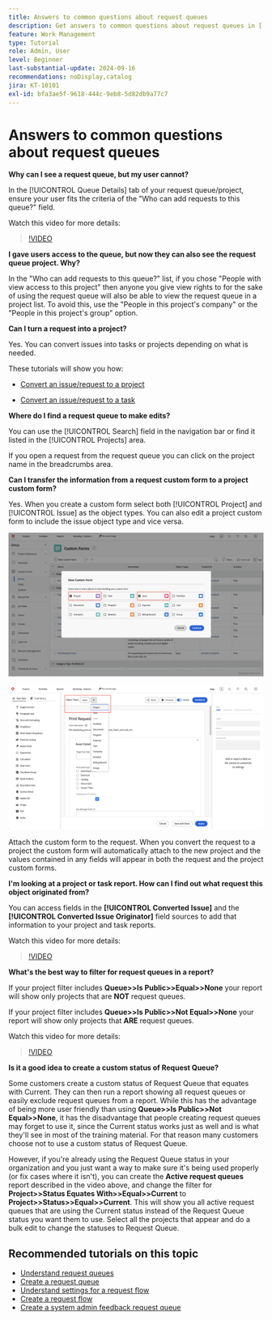 ```yaml
---
title: Answers to common questions about request queues
description: Get answers to common questions about request queues in [!DNL  Workfront].
feature: Work Management
type: Tutorial
role: Admin, User
level: Beginner
last-substantial-update: 2024-09-16
recommendations: noDisplay,catalog
jira: KT-10101
exl-id: bfa3ae5f-9618-444c-9eb8-5d82db9a77c7
---
```

# Answers to common questions about request queues

**Why can I see a request queue, but my user cannot?**

In the [!UICONTROL Queue Details] tab of your request queue/project, ensure your user fits the criteria of the "Who can add requests to this queue?" field.

Watch this video for more details: 

>[!VIDEO](https://video.tv.adobe.com/v/3434156/?quality=12&learn=on&enablevpops)

**I gave users access to the queue, but now they can also see the request queue project. Why?**

In the "Who can add requests to this queue?" list, if you chose "People with view access to this project" then anyone you give view rights to for the sake of using the request queue will also be able to view the request queue in a project list. To avoid this, use the "People in this project's company" or the "People in this project's group" option.

**Can I turn a request into a project?**

Yes. You can convert issues into tasks or projects depending on what is needed.

These tutorials will show you how:

* [Convert an issue/request to a project](/help/manage-work/issues-requests/create-a-project-from-a-request.md)

* [Convert an issue/request to a task](/help/manage-work/issues-requests/convert-issues-to-other-work-items.md)

**Where do I find a request queue to make edits?**

You can use the [!UICONTROL Search] field in the navigation bar or find it listed in the [!UICONTROL Projects] area.

If you open a request from the request queue you can click on the project name in the breadcrumbs area.

**Can I transfer the information from a request custom form to a project custom form?**

Yes. When you create a custom form select both [!UICONTROL Project] and [!UICONTROL Issue] as the object types. You can also edit a project custom form to include the issue object type and vice versa. 

![Image showing how to select 2 object types when creating a custom form](assets/faq-image-1.png)

![Image showing how to select 2 object types when editing a custom form](assets/faq-image-2.png)

Attach the custom form to the request. When you convert the request to a project the custom form will automatically attach to the new project and the values contained in any fields will appear in both the request and the project custom forms.

**I'm looking at a project or task report. How can I find out what request this object originated from?**

You can access fields in the **[!UICONTROL Converted Issue]** and the **[!UICONTROL Converted Issue Originator]** field sources to add that information to your project and task reports.

Watch this video for more details: 

>[!VIDEO](https://video.tv.adobe.com/v/3434176/?quality=12&learn=on&enablevpops)


**What's the best way to filter for request queues in a report?**

If your project filter includes **Queue>>Is Public>>Equal>>None** your report will show only projects that are **NOT** request queues.

If your project filter includes **Queue>>Is Public>>Not Equal>>None** your report will show only projects that **ARE** request queues.

Watch this video for more details:

>[!VIDEO](https://video.tv.adobe.com/v/3434329/?quality=12&learn=on&enablevpops)

**Is it a good idea to create a custom status of Request Queue?**

Some customers create a custom status of Request Queue that equates with Current. They can then run a report showing all request queues or easily exclude request queues from a report. While this has the advantage of being more user friendly than using **Queue>>Is Public>>Not Equal>>None**, it has the disadvantage that people creating request queues may forget to use it, since the Current status works just as well and is what they'll see in most of the training material. For that reason many customers choose not to use a custom status of Request Queue.

However, if you're already using the Request Queue status in your organization and you just want a way to make sure it's being used properly (or fix cases where it isn't), you can create the **Active request queues** report described in the video above, and change the filter for **Project>>Status Equates With>>Equal>>Current** to **Project>>Status>>Equal>>Current**. This will show you all active request queues that are using the Current status instead of the Request Queue status you want them to use. Select all the projects that appear and do a bulk edit to change the statuses to Request Queue.

## Recommended tutorials on this topic

* [Understand request queues](/help/manage-work/request-queues/understand-request-queues.md)
* [Create a request queue](/help/manage-work/request-queues/create-a-request-queue.md)
* [Understand settings for a request flow](/help/manage-work/request-queues/understand-settings-for-a-flow-request.md)
* [Create a request flow](/help/manage-work/request-queues/create-a-request-flow.md)
* [Create a system admin feedback request queue](/help/manage-work/request-queues/create-a-system-admin-feedback-request-queue.md)
